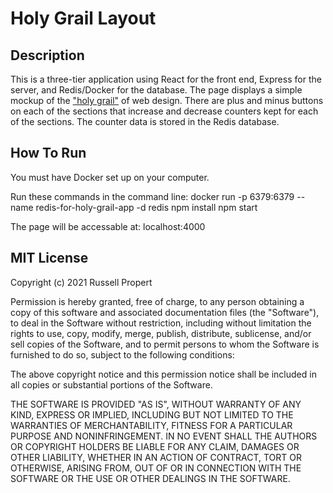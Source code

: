 # Holy Grail Layout

## Description
This is a three-tier application using React for the front end, Express for the server, and Redis/Docker for the database. The page displays a simple mockup of the ["holy grail"](https://en.wikipedia.org/wiki/Holy_grail_(web_design)) of web design. There are plus and minus buttons on each of the sections that increase and decrease counters kept for each of the sections. The counter data is stored in the Redis database.

## How To Run
You must have Docker set up on your computer.

Run these commands in the command line:
docker run -p 6379:6379 --name redis-for-holy-grail-app -d redis
npm install
npm start

The page will be accessable at:
localhost:4000

## MIT License
Copyright (c) 2021 Russell Propert

Permission is hereby granted, free of charge, to any person obtaining a copy
of this software and associated documentation files (the "Software"), to deal
in the Software without restriction, including without limitation the rights
to use, copy, modify, merge, publish, distribute, sublicense, and/or sell
copies of the Software, and to permit persons to whom the Software is
furnished to do so, subject to the following conditions:

The above copyright notice and this permission notice shall be included in all
copies or substantial portions of the Software.

THE SOFTWARE IS PROVIDED "AS IS", WITHOUT WARRANTY OF ANY KIND, EXPRESS OR
IMPLIED, INCLUDING BUT NOT LIMITED TO THE WARRANTIES OF MERCHANTABILITY,
FITNESS FOR A PARTICULAR PURPOSE AND NONINFRINGEMENT. IN NO EVENT SHALL THE
AUTHORS OR COPYRIGHT HOLDERS BE LIABLE FOR ANY CLAIM, DAMAGES OR OTHER
LIABILITY, WHETHER IN AN ACTION OF CONTRACT, TORT OR OTHERWISE, ARISING FROM,
OUT OF OR IN CONNECTION WITH THE SOFTWARE OR THE USE OR OTHER DEALINGS IN THE
SOFTWARE.

